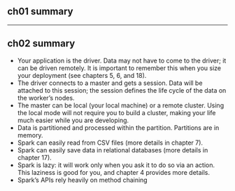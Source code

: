 ## ch01 summary

---


## ch02 summary

- Your application is the driver. Data may not have to come to the driver; it can be driven remotely. It is important to remember this when you size your deployment (see chapters 5, 6, and 18).
- The driver connects to a master and gets a session. Data will be attached to this session; the session defines the life cycle of the data on the worker’s nodes.
- The master can be local (your local machine) or a remote cluster. Using the local mode will not require you to build a cluster, making your life much easier while you are developing.
- Data is partitioned and processed within the partition. Partitions are in memory.
- Spark can easily read from CSV files (more details in chapter 7).
- Spark can easily save data in relational databases (more details in chapter 17).
- Spark is lazy: it will work only when you ask it to do so via an action. This laziness is good for you, and chapter 4 provides more details.
- Spark’s APIs rely heavily on method chaining